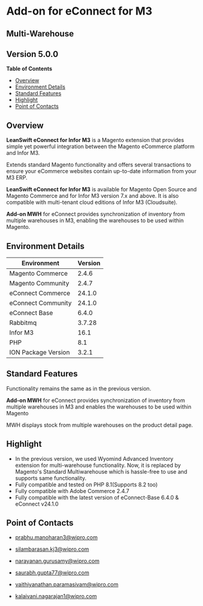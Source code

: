 Add-on for eConnect for M3
==========================

Multi-Warehouse
---------------

Version 5.0.0
-------------

**Table of Contents**

  - [Overview](#overview)
  - [Environment Details](#environment-details)
  - [Standard Features](#standard-features)
  - [Highlight](#highlight)
  - [Point of Contacts](#point-of-contacts)

Overview
--------

**LeanSwift eConnect for Infor M3** is a Magento extension that provides simple
yet powerful integration between the Magento eCommerce platform and Infor M3.

Extends standard Magento functionality and offers several transactions to ensure
your eCommerce websites contain up-to-date information from your M3 ERP.

**LeanSwift eConnect for Infor M3** is available for Magento Open Source and
Magento Commerce and for Infor M3 version 7.x and above. It is also compatible
with multi-tenant cloud editions of Infor M3 (Cloudsuite).

**Add-on MWH** for eConnect provides synchronization of inventory from multiple
warehouses in M3, enabling the warehouses to be used within Magento.

Environment Details
-------------------

| **Environment**           | **Version** |
|---------------------------|-------------|
| Magento Commerce          | 2.4.6       |
| Magento Community         | 2.4.7       |
| eConnect Commerce         | 24.1.0      |
| eConnect Community        | 24.1.0      |
| eConnect Base             | 6.4.0       |
| Rabbitmq                  | 3.7.28      |
| Infor M3                  | 16.1        |
| PHP                       | 8.1         |
| ION Package Version       | 3.2.1       |


Standard Features
-----------------

Functionality remains the same as in the previous version.

**Add-on MWH** for eConnect provides synchronization of inventory from multiple
warehouses in M3 and enables the warehouses to be used within Magento

MWH displays stock from multiple warehouses on the product detail page.

Highlight
---------
- In the previous version, we used Wyomind Advanced Inventory extension for multi-warehouse functionality. Now, it is replaced by  Magento's Standard Multiwarehouse which is hassle-free to use and supports same functionality.
-  Fully compatible and tested on PHP 8.1(Supports 8.2 too)
- Fully compatible with Adobe Commerce 2.4.7
- Fully compatible with the latest version of eConnect-Base 6.4.0 & eConnect v24.1.0


Point of Contacts
-----------------

-   <prabhu.manoharan3@wipro.com>

-   <silambarasan.kj3@wipro.com>

-   <narayanan.gurusamy@wipro.com>

-   <saurabh.gupta77@wipro.com>

-   <vaithiyanathan.paramasivam@wipro.com>

-   <kalaivani.nagarajan1@wipro.com>

